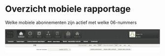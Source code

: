 <!-- TITLE: Mobielrapportages -->
<!-- SUBTITLE: Mobielrapportages -->

# Overzicht mobiele rapportage
Welke mobiele abonnementen zijn actief met welke 06-nummers

![Mobiel Rapportage Menu](/uploads/mobiel-rapportage-menu.jpg "Mobiel Rapportage Menu")

